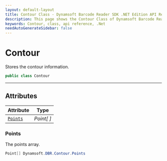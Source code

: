 ```yaml
---
layout: default-layout
title: Contour Class - Dynamsoft Barcode Reader SDK .NET Edition API Reference
description: This page shows the Contour Class of Dynamsoft Barcode Reader SDK .NET Edition.
keywords: Contour, class, api reference, .Net
needAutoGenerateSidebar: false
---
```



# Contour
Stores the contour information.

```csharp
public class Contour
```  

---

## Attributes
  
| Attribute | Type |
|---------- | ---- |
| [`Points`](#points) | *Point[ ]* |
 
  
### Points
The points array.

```csharp
Point[] Dynamsoft.DBR.Contour.Points
```  
